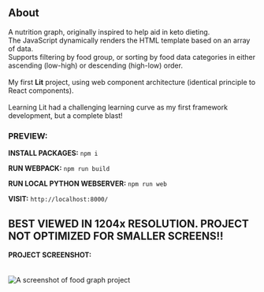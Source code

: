 ## About

A nutrition graph, originally inspired to help aid in keto dieting.<br/>
The JavaScript dynamically renders the HTML template based on an array of data.<br/>
Supports filtering by food group, or sorting by food data categories in either ascending (low-high) or descending (high-low) order.<br/>
<br/>
My first **Lit** project, using web component architecture (identical principle to React components).<br/>
<br/>
Learning Lit had a challenging learning curve as my first framework development, but a complete blast!

### PREVIEW:

**INSTALL PACKAGES:**
```npm i```

**RUN WEBPACK:**
```npm run build```

**RUN LOCAL PYTHON WEBSERVER:**
```npm run web```

**VISIT:**
```http://localhost:8000/```

## BEST VIEWED IN 1204x RESOLUTION. PROJECT NOT OPTIMIZED FOR SMALLER SCREENS!!

**PROJECT SCREENSHOT:**<br/><br/><br/>
<img src="../../blob/main/project-ss.png" alt="A screenshot of food graph project" />
